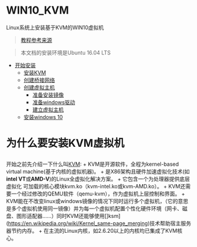 # WIN10_KVM
Linux系统上安装基于KVM的WIN10虚拟机
> [教程参考来源](https://tommy.net.cn/2017/01/06/install-windows-under-ubuntu-and-kvm/)

> 本文档的安装环境是Ubuntu 16.04 LTS

* [开始安装](#1)
    * [安装KVM](#2)
    * [创建桥接网络](#3)
    * [创建虚拟主机](#4)
        * [准备安装镜像](#4.1)
        * [准备windows驱动](#4.2)
        * [建立虚拟主机](#4.3)
    * [安装windows 10](#5)

# <p id="1">为什么要安装KVM虚拟机</p>

开始之前先介绍一下什么叫[KVM](https://zh.wikipedia.org/wiki/%E5%9F%BA%E4%BA%8E%E5%86%85%E6%A0%B8%E7%9A%84%E8%99%9A%E6%8B%9F%E6%9C%BA):
    + KVM是开源软件，全程为kernel-based virtual machine(基于内核的虚拟机器)。
    + 是X86架构且硬件加速虚拟化技术(如**intel VT**或**AMD-V**)的Linux全虚拟化解决方案。
    + 它包含一个为处理器提供底层虚拟化 可加载的核心模块kvm.ko（kvm-intel.ko或kvm-AMD.ko）。
    + KVM还需要一个经过修改的QEMU软件（qemu-kvm），作为虚拟机上层控制和界面。
    + KVM能在不改变linux或windows镜像的情况下同时运行多个虚拟机，（它的意思是多个虚拟机使用同一镜像）并为每一个虚拟机配置个性化硬件环境（网卡、磁盘、图形适配器……）同时KVM还能够使用[]ksm](https://en.wikipedia.org/wiki/Kernel_same-page_merging)技术帮助宿主服务器节约内存。
    + 在主流的Linux内核，如2.6.20以上的内核均已集成了KVM核心。

